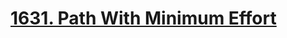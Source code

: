 # [1631. Path With Minimum Effort](https://leetcode.com/problems/path-with-minimum-effort/description/)